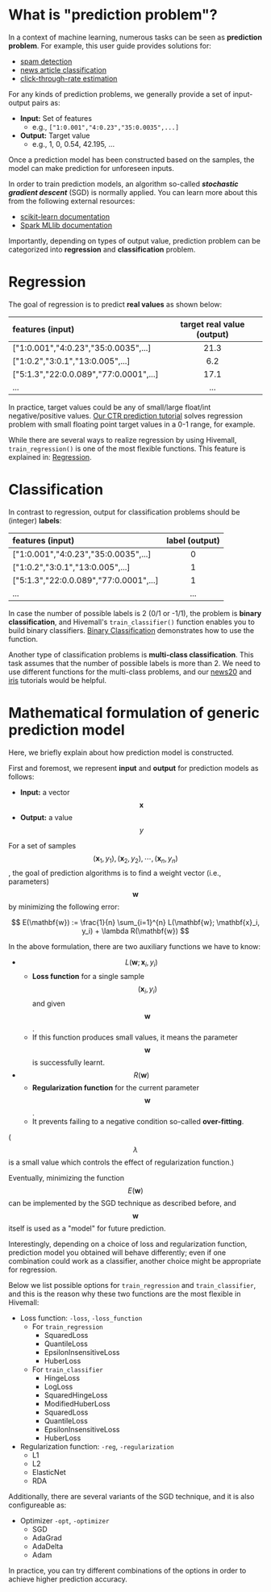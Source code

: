 <!--
  Licensed to the Apache Software Foundation (ASF) under one
  or more contributor license agreements.  See the NOTICE file
  distributed with this work for additional information
  regarding copyright ownership.  The ASF licenses this file
  to you under the Apache License, Version 2.0 (the
  "License"); you may not use this file except in compliance
  with the License.  You may obtain a copy of the License at

    http://www.apache.org/licenses/LICENSE-2.0

  Unless required by applicable law or agreed to in writing,
  software distributed under the License is distributed on an
  "AS IS" BASIS, WITHOUT WARRANTIES OR CONDITIONS OF ANY
  KIND, either express or implied.  See the License for the
  specific language governing permissions and limitations
  under the License.
-->

<!-- toc -->

# What is "prediction problem"?

In a context of machine learning, numerous tasks can be seen as **prediction problem**. For example, this user guide provides solutions for:

- [spam detection](../binaryclass/webspam.md)
- [news article classification](../multiclass/news20.md)
- [click-through-rate estimation](../regression/kddcup12tr2.md)

For any kinds of prediction problems, we generally provide a set of input-output pairs as:

- **Input:** Set of features
	- e.g., `["1:0.001","4:0.23","35:0.0035",...]`
- **Output:** Target value
	- e.g., 1, 0, 0.54, 42.195, ...
	
Once a prediction model has been constructed based on the samples, the model can make prediction for unforeseen inputs. 

In order to train prediction models, an algorithm so-called ***stochastic gradient descent*** (SGD) is normally applied. You can learn more about this from the following external resources:

- [scikit-learn documentation](http://scikit-learn.org/stable/modules/sgd.html)
- [Spark MLlib documentation](http://spark.apache.org/docs/latest/mllib-optimization.html)

Importantly, depending on types of output value, prediction problem can be categorized into **regression** and **classification** problem.

# Regression

The goal of regression is to predict **real values** as shown below:

| features (input) | target real value (output) |
|:---|:---:|
|["1:0.001","4:0.23","35:0.0035",...] | 21.3 |
|["1:0.2","3:0.1","13:0.005",...] | 6.2 |
|["5:1.3","22:0.0.089","77:0.0001",...] | 17.1 |
| ... | ... |

In practice, target values could be any of small/large float/int negative/positive values. [Our CTR prediction tutorial](../regression/kddcup12tr2.md) solves regression problem with small floating point target values in a 0-1 range, for example.

While there are several ways to realize regression by using Hivemall, `train_regression()` is one of the most flexible functions. This feature is explained in: [Regression](../regression/general.md).

# Classification

In contrast to regression, output for classification problems should be (integer) **labels**:

| features (input) | label (output) |
|:---|:---:|
|["1:0.001","4:0.23","35:0.0035",...] | 0 |
|["1:0.2","3:0.1","13:0.005",...] | 1 |
|["5:1.3","22:0.0.089","77:0.0001",...] | 1 |
| ... | ... |

In case the number of possible labels is 2 (0/1 or -1/1), the problem is **binary classification**, and Hivemall's `train_classifier()` function enables you to build binary classifiers. [Binary Classification](../binaryclass/general.md) demonstrates how to use the function.

Another type of classification problems is **multi-class classification**. This task assumes that the number of possible labels is more than 2. We need to use different functions for the multi-class problems, and our [news20](../multiclass/news20.md) and [iris](../multiclass/iris.md) tutorials would be helpful.

# Mathematical formulation of generic prediction model

Here, we briefly explain about how prediction model is constructed.

First and foremost, we represent **input** and **output** for prediction models as follows:

- **Input:** a vector $$\mathbf{x}$$
- **Output:** a value $$y$$

For a set of samples $$(\mathbf{x}_1, y_1), (\mathbf{x}_2, y_2), \cdots, (\mathbf{x}_n, y_n)$$, the goal of prediction algorithms is to find a weight vector (i.e., parameters) $$\mathbf{w}$$ by minimizing the following error:

$$
E(\mathbf{w}) := \frac{1}{n} \sum_{i=1}^{n} L(\mathbf{w}; \mathbf{x}_i, y_i) + \lambda R(\mathbf{w})
$$

In the above formulation, there are two auxiliary functions we have to know: 

- $$L(\mathbf{w}; \mathbf{x}_i, y_i)$$
	- **Loss function** for a single sample $$(\mathbf{x}_i, y_i)$$ and given $$\mathbf{w}$$.
	- If this function produces small values, it means the parameter $$\mathbf{w}$$ is successfully learnt. 
- $$R(\mathbf{w})$$
	- **Regularization function** for the current parameter $$\mathbf{w}$$.
	- It prevents failing to a negative condition so-called **over-fitting**.
	
($$\lambda$$ is a small value which controls the effect of regularization function.)

Eventually, minimizing the function $$E(\mathbf{w})$$ can be implemented by the SGD technique as described before, and $$\mathbf{w}$$ itself is used as a "model" for future prediction.

Interestingly, depending on a choice of loss and regularization function, prediction model you obtained will behave differently; even if one combination could work as a classifier, another choice might be appropriate for regression.

Below we list possible options for `train_regression` and `train_classifier`, and this is the reason why these two functions are the most flexible in Hivemall:

- Loss function: `-loss`, `-loss_function`
	- For `train_regression`
		- SquaredLoss
		- QuantileLoss
		- EpsilonInsensitiveLoss
		- HuberLoss
	- For `train_classifier`
		- HingeLoss
		- LogLoss
		- SquaredHingeLoss
		- ModifiedHuberLoss
		- SquaredLoss
		- QuantileLoss
		- EpsilonInsensitiveLoss
		- HuberLoss
- Regularization function: `-reg`, `-regularization`
	- L1
	- L2
	- ElasticNet
	- RDA
	
Additionally, there are several variants of the SGD technique, and it is also configureable as:

- Optimizer `-opt`, `-optimizer`
	- SGD
	- AdaGrad
	- AdaDelta
	- Adam
	
In practice, you can try different combinations of the options in order to achieve higher prediction accuracy.